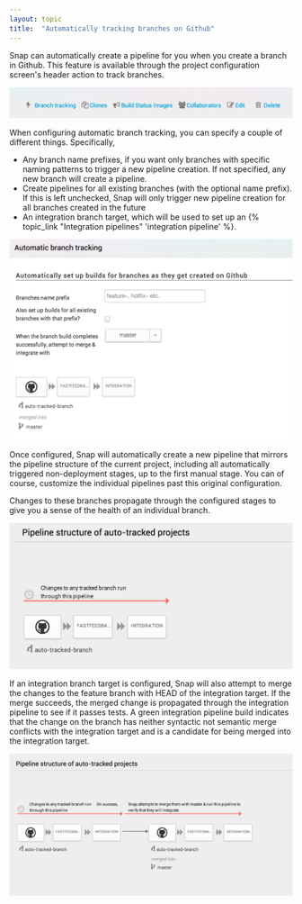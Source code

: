 ```yaml
---
layout: topic
title:  "Automatically tracking branches on Github"
---
```


Snap can automatically create a pipeline for you when you create a branch in Github. This feature is available through the project configuration screen's header action to track branches.

![automatic tracking setup](/assets/images/screenshots/integration-pipelines/header-action.png)

When configuring automatic branch tracking, you can specify a couple of different things. Specifically, 

* Any branch name prefixes, if you want only branches with specific naming patterns to trigger a new pipeline creation. If not specified, any new branch will create a pipeline.
* Create pipelines for all existing branches (with the optional name prefix). If this is left unchecked, Snap will only trigger new pipeline creation for all branches created in the future
* An integration branch target, which will be used to set up an  {% topic_link "Integration pipelines" 'integration pipeline' %}.

![automatic tracking setup](/assets/images/screenshots/integration-pipelines/auto-track-modal.png)

Once configured, Snap will automatically create a new pipeline that mirrors the pipeline structure of the current project, including all automatically triggered non-deployment stages, up to the first manual stage. You can of course, customize the individual pipelines past this original configuration.

Changes to these branches propagate through the configured stages to give you a sense of the health of an individual branch.

![automatic tracking setup](/assets/images/screenshots/integration-pipelines/simple-tracking-structure.png)

If an integration branch target is configured, Snap will also attempt to merge the changes to the feature branch with HEAD of the integration target. If the merge succeeds, the merged change is propagated through the integration pipeline to see if it passes tests. A green integration pipeline build indicates that the change on the branch has neither syntactic not semantic merge conflicts with the integration target and is a candidate for being merged into the integration target.

![automatic tracking setup](/assets/images/screenshots/integration-pipelines/auto-track-integration-structure.png)